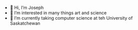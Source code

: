 - 👋 Hi, I’m Joseph
- 👀 I’m interested in many things art and science
- 🌱 I’m currently taking computer science at teh University of Saskatchewan
